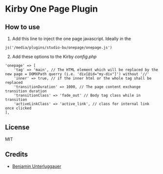 # Kirby One Page Plugin

## How to use

1. Add this line to inject the one page javascript. Ideally in the *<head>*

```
js('/media/plugins/studio-bu/onepage/onepage.js')
```

2. Add these options to the Kirby *config.php*

```
'onepage' => [
    'tag' => 'main', // The HTML element which will be replaced by the new page = DOMXPath querry (i.e. 'div[@id="my-div"]') without '//'
    'inner' => true, // if the inner html or the whole tag shall be replaced
    'transitionDuration' => 1000, // The page content exchange transition duration
    'transitionClass' => 'fade_out' // Body tag class while in transition
    'activeLinkClass' => 'active_link', // class for internal link once clicked
],
```

## License

MIT

## Credits

- [Benjamin Unterluggauer](leuys.com)
